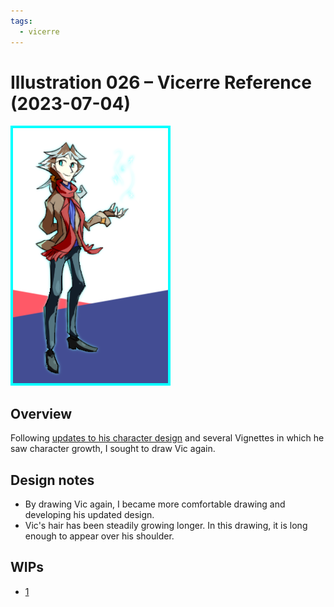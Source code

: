 ```yaml
---
tags:
  - vicerre
---
```


# Illustration 026 – Vicerre Reference (2023-07-04)

<img src="assets/2023-07-24_image-080.png">

## Overview

Following [updates to his character design](2023-07-08_illustration-022_character-sheet.md) and several Vignettes in which he saw character growth, I sought to draw Vic again.

## Design notes

- By drawing Vic again, I became more comfortable drawing and developing his updated design.
- Vic's hair has been steadily growing longer. In this drawing, it is long enough to appear over his shoulder.

## WIPs

- [1](https://cdn.discordapp.com/attachments/1031694106717589544/1133376099817115718/image.png)
